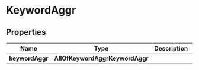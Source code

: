 # KeywordAggr

## Properties
Name | Type | Description | Notes
------------ | ------------- | ------------- | -------------
**keywordAggr** | **AllOfKeywordAggrKeywordAggr** |  |  [optional]
